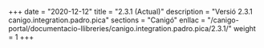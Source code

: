 +++
date        = "2020-12-12"
title       = "2.3.1 (Actual)"
description = "Versió 2.3.1 canigo.integration.padro.pica"
sections    = "Canigó"
enllac		= "/canigo-portal/documentacio-llibreries/canigo.integration.padro.pica/2.3.1/"
weight		= 1
+++

